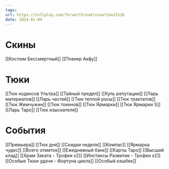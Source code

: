 ```yaml
---
tags: 
url: https://infiplay.com/forum/thread/view?id=23126
date: 2024-01-09
---
```

# Скины

[[Костюм Бессмертный]]
[[Планер Акфу]]
# Тюки
[[Тюк кодексов Ультра]]
[[Тайный предел]]
[[Куль репутации]]
[[Ларь материалов]]
[[Ларь частей]]
[[Тюк теплой росы]]
[[Тюк трактатов]]
[[Тюк Жемчужин]]
[[Тюк токенов]]
[[Тюк Ярмарки]]
[[Тюк Ярмарки S]]
[[Ларь Таро]]
[[Тюк изыскателя]]

# События
[[Премьера]]
[[Тюк дня]]
[[Скидки недели]]
[[Компас]]
[[Ярмарка чудес]]
[[Всего отметок]]
[[Ежедневный банк]]
[[Карты Таро]]
[[Высший клад]]
[[Храм Заката - Трофеи х2]]
[[Инстансы Развитие - Трофеи х2]]
[[Особые Тюки удачи - Фортуна цикла]]
[[Особый кэшбек]]